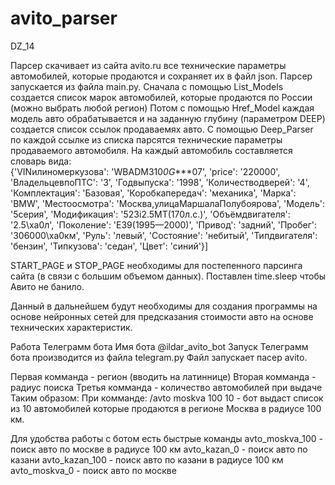 # avito_parser
DZ_14

Парсер скачивает из сайта avito.ru все технические параметры автомобилей, которые продаются и сохраняет их в файл json.
Парсер запускается из файла main.py.
Сначала с помощью List_Models создается список марок автомобилей, которые продаются по России (можно выбрать любой регион)
Потом с помощью Href_Model каждая модель авто  обрабатывается и на заданную глубину (параметром DEEP) создается список ссылок продаваемях авто.
С помощью Deep_Parser по каждой ссылке из списка парсятся технические параметры продаваемого автомобиля.
На каждый автомобиль составляется словарь вида:  
{'VINилиномеркузова': 'WBADM310*0G****07',
  'price': '220000',
  'ВладельцевпоПТС': '3',
  'Годвыпуска': '1998',
  'Количестводверей': '4',
  'Комплектация': 'Базовая',
  'Коробкапередач': 'механика',
  'Марка': 'BMW',
  'Местоосмотра': 'Москва,улицаМаршалаПолубоярова',
  'Модель': '5серия',
  'Модификация': '523i2.5MT(170л.с.)',
  'Объёмдвигателя': '2.5\xa0л',
  'Поколение': 'E39(1995—2000)',
  'Привод': 'задний',
  'Пробег': '306000\xa0км',
  'Руль': 'левый',
  'Состояние': 'небитый',
  'Типдвигателя': 'бензин',
  'Типкузова': 'седан',
  'Цвет': 'синий'}]

START_PAGE и STOP_PAGE необходимы для постепенного парсинга сайта (в связи с большим объемом данных).
Поставлен time.sleep чтобы Авито не банило.

Данный в дальнейшем будут необходимы для создания программы на основе нейронных сетей для предсказания стоимости авто на основе технических
характеристик.



Работа Телеграмм бота Имя бота @ildar_avito_bot
Запуск Телеграмм бота производится из файла telegram.py
Файл запускает пасер avito. 

Первая комманда  - регион (вводить на латиннице)
Вторая комманда - радиус поиска
Третья комманда - количество автомобилей при выдаче
Таким образом:
При комманде: /avto moskva 100 10     - бот выдаст список из 10 автомобилей которые продаются в регионе Москва в радиусе 100 км.

Для удобства работы с ботом есть быстрые команды
avto_moskva_100 - поиск авто по москве в радиусе 100 км
avto_kazan_0 - поиск авто по казани
avto_kazan_100 - поиск авто по казани в радиусе 100 км
avto_moskva_0 - поиск авто по москве

